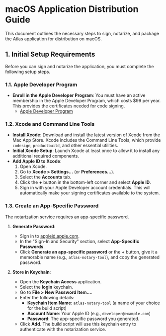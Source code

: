 # macOS Application Distribution Guide

This document outlines the necessary steps to sign, notarize, and package the Atlas application for distribution on macOS.

## 1. Initial Setup Requirements

Before you can sign and notarize the application, you must complete the following setup steps.

### 1.1. Apple Developer Program

- **Enroll in the Apple Developer Program**: You must have an active membership in the Apple Developer Program, which costs $99 per year. This provides the certificates needed for code signing.
  - [Apple Developer Program](https://developer.apple.com/programs/)

### 1.2. Xcode and Command Line Tools

- **Install Xcode**: Download and install the latest version of Xcode from the Mac App Store. Xcode includes the Command Line Tools, which provide `codesign`, `productbuild`, and other essential utilities.
- **Initial Xcode Setup**: Launch Xcode at least once to allow it to install any additional required components.
- **Add Apple ID to Xcode**: 
  1. Open Xcode.
  2. Go to **Xcode > Settings...** (or **Preferences...**).
  3. Select the **Accounts** tab.
  4. Click the **+** button in the bottom-left corner and select **Apple ID**.
  5. Sign in with your Apple Developer account credentials. This will automatically make your signing certificates available to the system.

### 1.3. Create an App-Specific Password

The notarization service requires an app-specific password.

1.  **Generate Password**:
    - Sign in to [appleid.apple.com](https://appleid.apple.com).
    - In the "Sign-In and Security" section, select **App-Specific Passwords**.
    - Click **Generate an app-specific password** or the **+** button, give it a memorable name (e.g., `atlas-notary-tool`), and copy the generated password.

2.  **Store in Keychain**:
    - Open the **Keychain Access** application.
    - Select the **login** keychain.
    - Go to **File > New Password Item...**.
    - Enter the following details:
        - **Keychain Item Name**: `atlas-notary-tool` (a name of your choice for the build script)
        - **Account Name**: Your Apple ID (e.g., `developer@example.com`)
        - **Password**: The app-specific password you generated.
    - Click **Add**. The build script will use this keychain entry to authenticate with the notarization service.
